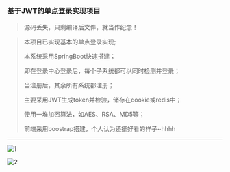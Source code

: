 # 
### 基于JWT的单点登录实现项目

> 源码丢失，只剩编译后文件，就当作纪念！

> 本项目已实现基本的单点登录实现;
>
> 本系统采用SpringBoot快速搭建；
>
> 即在登录中心登录后，每个子系统都可以同时检测并登录；
>
> 当注册后，其余所有系统都注册；
>
> 主要采用JWT生成token并检验，储存在cookie或redis中；
>
> 使用一堆加密算法，如AES、RSA、MD5等；
>
> 前端采用boostrap搭建，个人认为还挺好看的样子~hhhh

---

![1](https://github.com/athink8/Jwt_login/blob/master/imgs/ssoLogin.png)

![2](https://github.com/athink8/Jwt_login/blob/master/imgs/ssoLRegist.png)
